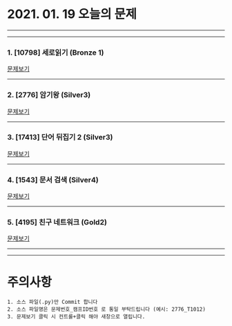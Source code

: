 # 2021. 01. 19 오늘의 문제
---
---

### 1. [10798] 세로읽기 (Bronze 1)
[문제보기](https://www.acmicpc.net/problem/10798)

***

### 2. [2776] 암기왕 (Silver3)
[문제보기](https://www.acmicpc.net/problem/2776)

***

### 3. [17413] 단어 뒤집기 2 (Silver3)
[문제보기](https://www.acmicpc.net/problem/17413)

***

### 4. [1543] 문서 검색 (Silver4)
[문제보기](https://www.acmicpc.net/problem/1543)

***

### 5. [4195] 친구 네트워크 (Gold2)
[문제보기](https://www.acmicpc.net/problem/4195)

---
---

# 주의사항

~~~
1. 소스 파일(.py)만 Commit 합니다
2. 소스 파일명은 문제번호_캠프ID번호 로 통일 부탁드립니다 (예시: 2776_T1012)
3. 문제보기 클릭 시 컨트롤+클릭 해야 새창으로 열립니다.
~~~
